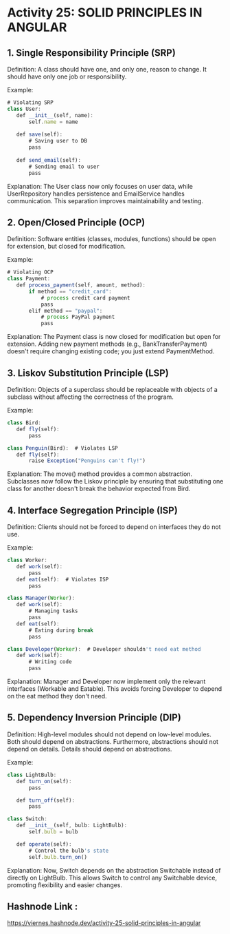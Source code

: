 # Activity 25: SOLID PRINCIPLES IN ANGULAR

## 1. Single Responsibility Principle (SRP)
Definition: A class should have one, and only one, reason to change. It should have only one job or responsibility.

Example:

 ``` typescript
# Violating SRP
class User:
    def __init__(self, name):
        self.name = name
    
    def save(self):
        # Saving user to DB
        pass
    
    def send_email(self):
        # Sending email to user
        pass
```
Explanation: The User class now only focuses on user data, while UserRepository handles persistence and EmailService handles communication. This separation improves maintainability and testing.

 ## 2. Open/Closed Principle (OCP)
Definition: Software entities (classes, modules, functions) should be open for extension, but closed for modification.

Example:

 ``` typescript
# Violating OCP
class Payment:
    def process_payment(self, amount, method):
        if method == "credit_card":
            # process credit card payment
            pass
        elif method == "paypal":
            # process PayPal payment
            pass
```
Explanation: The Payment class is now closed for modification but open for extension. Adding new payment methods (e.g., BankTransferPayment) doesn't require changing existing code; you just extend PaymentMethod.

## 3. Liskov Substitution Principle (LSP)
Definition: Objects of a superclass should be replaceable with objects of a subclass without affecting the correctness of the program.

Example:

 ``` typescript
class Bird:
    def fly(self):
        pass

class Penguin(Bird):  # Violates LSP
    def fly(self):
        raise Exception("Penguins can't fly!")
 ```
Explanation: The move() method provides a common abstraction. Subclasses now follow the Liskov principle by ensuring that substituting one class for another doesn't break the behavior expected from Bird.

## 4. Interface Segregation Principle (ISP)
Definition: Clients should not be forced to depend on interfaces they do not use.

Example:

 ``` typescript
class Worker:
    def work(self):
        pass
    def eat(self):  # Violates ISP
        pass

class Manager(Worker):
    def work(self):
        # Managing tasks
        pass
    def eat(self):
        # Eating during break
        pass

class Developer(Worker):  # Developer shouldn't need eat method
    def work(self):
        # Writing code
        pass
 ```
Explanation: Manager and Developer now implement only the relevant interfaces (Workable and Eatable). This avoids forcing Developer to depend on the eat method they don't need.

## 5. Dependency Inversion Principle (DIP)
Definition: High-level modules should not depend on low-level modules. Both should depend on abstractions. Furthermore, abstractions should not depend on details. Details should depend on abstractions.

Example:

 ``` typescript
class LightBulb:
    def turn_on(self):
        pass

    def turn_off(self):
        pass

class Switch:
    def __init__(self, bulb: LightBulb):
        self.bulb = bulb

    def operate(self):
        # Control the bulb's state
        self.bulb.turn_on()
 ```
Explanation: Now, Switch depends on the abstraction Switchable instead of directly on LightBulb. This allows Switch to control any Switchable device, promoting flexibility and easier changes.


##  Hashnode Link :

https://viernes.hashnode.dev/activity-25-solid-principles-in-angular



















































